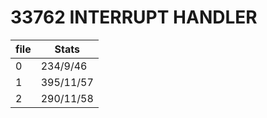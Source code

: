 # 33762 INTERRUPT HANDLER

| file | Stats     |
|------|-----------|
| 0    | 234/9/46  |
| 1    | 395/11/57 |
| 2    | 290/11/58 |
